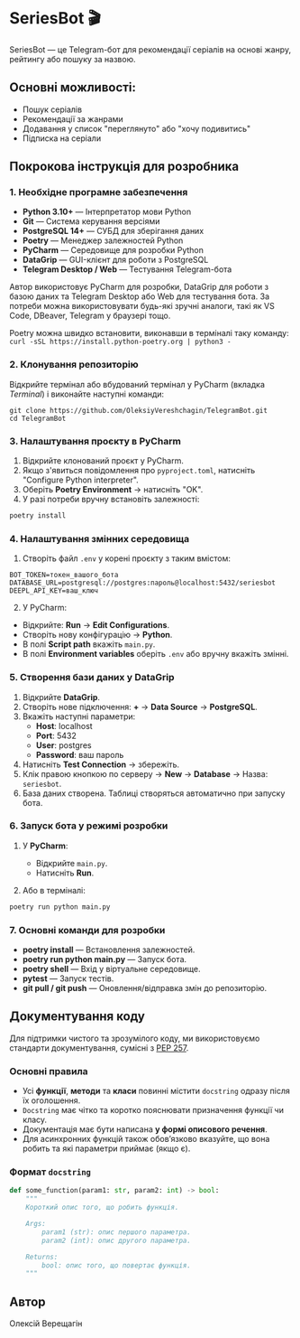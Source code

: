 # SeriesBot 🎬

SeriesBot — це Telegram-бот для рекомендації серіалів на основі жанру, рейтингу або пошуку за назвою.

## Основні можливості:
- Пошук серіалів
- Рекомендації за жанрами
- Додавання у список "переглянуто" або "хочу подивитись"
- Підписка на серіали

## Покрокова інструкція для розробника

### 1. Необхідне програмне забезпечення

- **Python 3.10+** — Інтерпретатор мови Python
- **Git** — Система керування версіями
- **PostgreSQL 14+** — СУБД для зберігання даних
- **Poetry** — Менеджер залежностей Python
- **PyCharm** — Середовище для розробки Python
- **DataGrip** — GUI-клієнт для роботи з PostgreSQL
- **Telegram Desktop / Web** — Тестування Telegram-бота

Автор використовує PyCharm для розробки, DataGrip для роботи з базою даних та Telegram Desktop або Web для тестування бота. За потреби можна використовувати будь-які зручні аналоги, такі як VS Code, DBeaver, Telegram у браузері тощо.

Poetry можна швидко встановити, виконавши в терміналі таку команду:  
`curl -sSL https://install.python-poetry.org | python3 -`
### 2. Клонування репозиторію

Відкрийте термінал або вбудований термінал у PyCharm (вкладка *Terminal*) і виконайте наступні команди:
```
git clone https://github.com/OleksiyVereshchagin/TelegramBot.git
cd TelegramBot
```
### 3. Налаштування проєкту в PyCharm

1. Відкрийте клонований проєкт у PyCharm.
2. Якщо з'явиться повідомлення про `pyproject.toml`, натисніть "Configure Python interpreter".
3. Оберіть **Poetry Environment** → натисніть "OK".
4. У разі потреби вручну встановіть залежності:

```bash
poetry install
```
### 4. Налаштування змінних середовища

1. Створіть файл `.env` у корені проєкту з таким вмістом:
```
BOT_TOKEN=токен_вашого_бота
DATABASE_URL=postgresql://postgres:пароль@localhost:5432/seriesbot
DEEPL_API_KEY=ваш_ключ
```
2. У PyCharm:

- Відкрийте: **Run** → **Edit Configurations**.
- Створіть нову конфігурацію → **Python**.
- В полі **Script path** вкажіть `main.py`.
- В полі **Environment variables** оберіть `.env` або вручну вкажіть змінні.

### 5. Створення бази даних у DataGrip

1. Відкрийте **DataGrip**.
2. Створіть нове підключення: **+** → **Data Source** → **PostgreSQL**.
3. Вкажіть наступні параметри:
   - **Host**: localhost
   - **Port**: 5432
   - **User**: postgres
   - **Password**: ваш пароль
4. Натисніть **Test Connection** → збережіть.
5. Клік правою кнопкою по серверу → **New** → **Database** → Назва: `seriesbot`.
6. База даних створена. Таблиці створяться автоматично при запуску бота.

### 6. Запуск бота у режимі розробки

1. У **PyCharm**:
   - Відкрийте `main.py`.
   - Натисніть **Run**.

2. Або в терміналі:

```bash
poetry run python main.py
```
### 7. Основні команди для розробки

- **poetry install** — Встановлення залежностей.
- **poetry run python main.py** — Запуск бота.
- **poetry shell** — Вхід у віртуальне середовище.
- **pytest** — Запуск тестів.
- **git pull / git push** — Оновлення/відправка змін до репозиторію.
  

##  Документування коду

Для підтримки чистого та зрозумілого коду, ми використовуємо стандарти документування, сумісні з [PEP 257](https://peps.python.org/pep-0257/).

### Основні правила

- Усі **функції**, **методи** та **класи** повинні містити `docstring` одразу після їх оголошення.
- `Docstring` має чітко та коротко пояснювати призначення функції чи класу.
- Документація має бути написана **у формі описового речення**.
- Для асинхронних функцій також обов’язково вказуйте, що вона робить та які параметри приймає (якщо є).

### Формат `docstring`

```python
def some_function(param1: str, param2: int) -> bool:
    """
    Короткий опис того, що робить функція.

    Args:
        param1 (str): опис першого параметра.
        param2 (int): опис другого параметра.

    Returns:
        bool: опис того, що повертає функція.
    """
```  

## Автор
Олексій Верещагін
